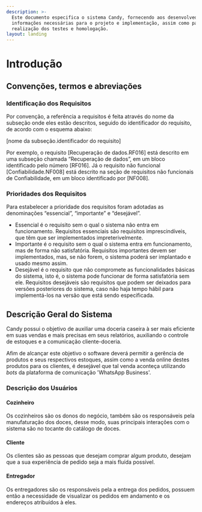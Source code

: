 ```yaml
---
description: >-
  Este documento especifica o sistema Candy, fornecendo aos desenvolvedores as
  informações necessárias para o projeto e implementação, assim como para a
  realização dos testes e homologação.
layout: landing
---
```


# Introdução

## Convenções, termos e abreviações

### Identificação dos Requisitos

Por convenção, a referência a requisitos é feita através do nome da subseção onde eles estão descritos, seguido do identificador do requisito, de acordo com o esquema abaixo:

\[nome da subseção.identificador do requisito]

Por exemplo, o requisito \[Recuperação de dados.RF016] está descrito em uma subseção chamada “Recuperação de dados”, em um bloco identificado pelo número \[RF016]. Já o requisito não funcional \[Confiabilidade.NF008] está descrito na seção de requisitos não funcionais de Confiabilidade, em um bloco identificado por \[NF008].

### Prioridades dos Requisitos

Para estabelecer a prioridade dos requisitos foram adotadas as denominações “essencial”, “importante” e “desejável”.

* Essencial é o requisito sem o qual o sistema não entra em funcionamento. Requisitos essenciais são requisitos imprescindíveis, que têm que ser implementados impreterivelmente.
* Importante é o requisito sem o qual o sistema entra em funcionamento, mas de forma não satisfatória. Requisitos importantes devem ser implementados, mas, se não forem, o sistema poderá ser implantado e usado mesmo assim.
* Desejável é o requisito que não compromete as funcionalidades básicas do sistema, isto é, o sistema pode funcionar de forma satisfatória sem ele. Requisitos desejáveis são requisitos que podem ser deixados para versões posteriores do sistema, caso não haja tempo hábil para implementá-los na versão que está sendo especificada.

## Descrição Geral do Sistema

Candy possui o objetivo de auxiliar uma doceria caseira à ser mais eficiente em suas vendas e mais precisas em seus relatórios, auxiliando o controle de estoques e a comunicação cliente-doceria.

Afim de alcançar este objetivo o software deverá permitir a gerência de produtos e seus respectivos estoques, assim como a venda online destes produtos para os clientes, é desejável que tal venda aconteça utilizando _bots_ da plataforma de comunicação 'WhatsApp Business'.

### Descrição dos Usuários

#### Cozinheiro

Os cozinheiros são os donos do negócio, também são os responsáveis pela manufaturação dos doces, desse modo, suas principais interações com o sistema são no tocante do catálogo de doces.

#### Cliente

Os clientes são as pessoas que desejam comprar algum produto, desejam que a sua experiência de pedido seja a mais fluída possível.

#### Entregador

Os entregadores são os responsáveis pela a entrega dos pedidos, possuem então a necessidade de visualizar os pedidos em andamento e os endereços atribuídos à eles.
